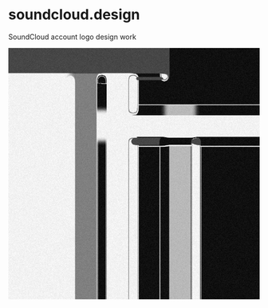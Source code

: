# soundcloud.design
SoundCloud account logo design work

![Front](https://raw.githubusercontent.com/yuki-nit2a/soundcloud.design/master/logo.png)
